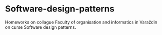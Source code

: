 # Software-design-patterns
Homeworks on collague Faculty of organisation and informatics in Varaždin on curse Software design patterns.
